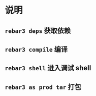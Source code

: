 # 说明

## `rebar3 deps` 获取依赖

## `rebar3 compile` 编译

## `rebar3 shell` 进入调试 shell

## `rebar3 as prod tar` 打包

